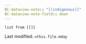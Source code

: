 ```yaml
---
BC-dataview-note:: "[[indigenous]]"
BC-dataview-note-field:: down
---
```

```dataview
list from [[]]
```


Last modified: `=this.file.mday`